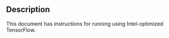 <!-- 10. Description -->
## Description

This document has instructions for running <model name> <mode> using
Intel-optimized TensorFlow.

